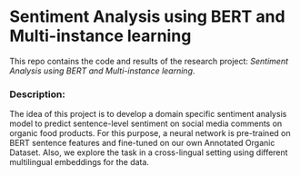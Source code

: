 # Sentiment Analysis using BERT and Multi-instance learning

This repo contains the code and results of the research project: *Sentiment Analysis using BERT and Multi-instance learning*.

### Description:
The idea of this project is to develop a domain specific sentiment analysis model to predict sentence-level sentiment on social media comments on organic food products. For this purpose, a neural network is pre-trained on BERT sentence features and fine-tuned on our own Annotated Organic Dataset. Also, we explore the task in a cross-lingual setting using different multilingual embeddings for the data.


